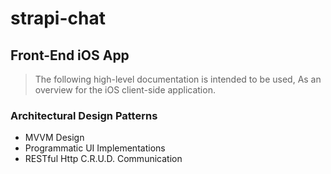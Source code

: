 # strapi-chat

## Front-End iOS App

> The following high-level documentation is intended to be used,
> As an overview for the iOS client-side application.

### Architectural Design Patterns

- MVVM Design
- Programmatic UI Implementations
- RESTful Http C.R.U.D. Communication 
